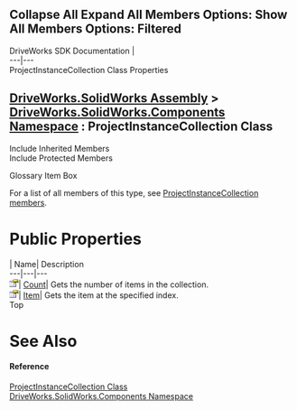 Collapse All Expand All Members Options: Show All  Members Options: Filtered   
---  
DriveWorks SDK Documentation  |   
---|---  
ProjectInstanceCollection Class Properties   
  
[DriveWorks.SolidWorks Assembly](topic13342.md) > [DriveWorks.SolidWorks.Components Namespace](topic13925.md) : ProjectInstanceCollection Class  
---  
  
Include Inherited Members    
Include Protected Members    


Glossary Item Box

For a list of all members of this type, see [ProjectInstanceCollection members](topic14629.md).

# Public Properties

| Name| Description  
---|---|---  
![Public Property](dotnetimages/publicProperty.gif)| [Count](topic14636.md)| Gets the number of items in the collection.   
![Public Property](dotnetimages/publicProperty.gif)| [Item](topic14637.md)| Gets the item at the specified index.   
Top

# See Also

#### Reference

[ProjectInstanceCollection Class](topic14628.md)   
[DriveWorks.SolidWorks.Components Namespace](topic13925.md)


